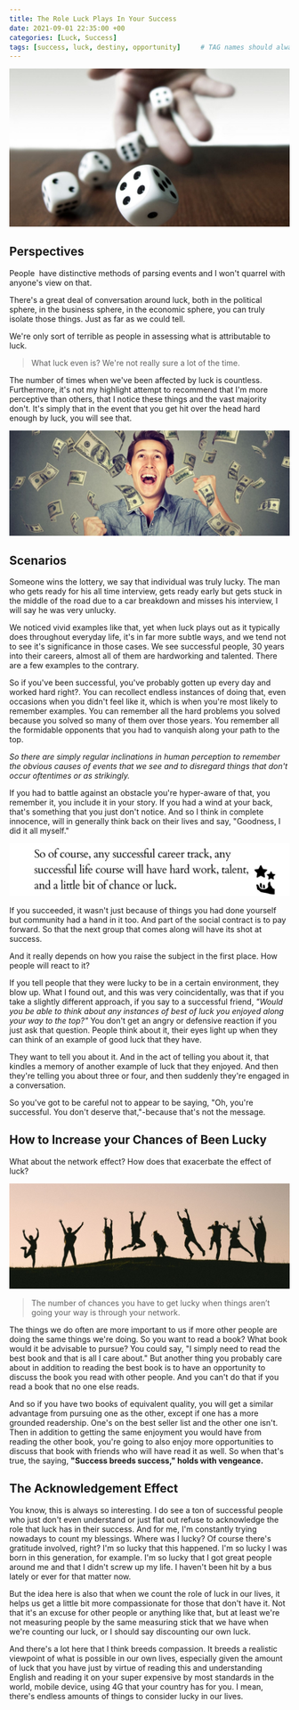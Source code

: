 ```yaml
---
title: The Role Luck Plays In Your Success
date: 2021-09-01 22:35:00 +00
categories: [Luck, Success]
tags: [success, luck, destiny, opportunity]     # TAG names should always be lowercase
---
```


![luck](/assets/img/luck.jpg)

## Perspectives

People  have distinctive methods of parsing events and I won't quarrel with anyone's view on that.

There's a great deal of conversation around luck, both in the political sphere, in the business sphere, in the economic sphere, you can truly isolate those things. Just as far as we could tell.

We're only sort of terrible as people in assessing what is attributable to luck.

> What luck even is? We're not really sure a lot of the time.

The number of times when we've been affected by luck is countless. Furthermore, it's not my highlight attempt to recommend that I'm more perceptive than others, that I notice these things and the vast majority don't. It's simply that in the event that you get hit over the head hard enough by luck, you will see that.

![lottery](/assets/img/lottery.jpg)

## Scenarios

Someone wins the lottery, we say that individual was truly lucky.
The man who gets ready for his all time interview, gets ready early but gets stuck in the middle of the road due to a car breakdown and misses his interview, I will say he was very unlucky.

We noticed vivid examples like that, yet when luck plays out as it typically does throughout everyday life, it's in far more subtle ways, and we tend not to see it's significance in those cases. We see successful people, 30 years into their careers, almost all of them are hardworking and talented. There are a few examples to the contrary.

So if you've been successful, you've probably gotten up every day and worked hard right?. 
You can recollect endless instances of doing that, even occasions when you didn't feel like it, which is when you're most likely to remember examples. You can remember all the hard problems you solved because you solved so many of them over those years. You remember all the formidable opponents that you had to vanquish along your path to the top.

*So there are simply regular inclinations in human perception to remember the obvious causes of events that we see and to disregard things that don't occur oftentimes or as strikingly.*

If you had to battle against an obstacle you're hyper-aware of that, you remember it, you include it in your story. If you had a wind at your back, that's something that you just don't notice. And so I think in complete innocence, will in generally think back on their lives and say, "Goodness, I did it all myself."

![talent](/assets/img/talent.jpg)

If you succeeded, it wasn't just because of things you had done yourself but community had a hand in it too. And part of the social contract is to pay forward. So that the next group that comes along will have its shot at success.

And it really depends on how you raise the subject in the first place. How people will react to it?

If you tell people that they were lucky to be in a certain environment, they blow up. What I found out, and this was very coincidentally, was that if you take a slightly different approach, if you say to a successful friend, *"Would you be able to think about any instances of best of luck you enjoyed along your way to the top?"* You don't get an angry or defensive reaction if you just ask that question. People think about it, their eyes light up when they can think of an example of good luck that they have.

They want to tell you about it. And in the act of telling you about it, that kindles a memory of another example of luck that they enjoyed. And then they're telling you about three or four, and then suddenly they're engaged in a conversation.

So you've got to be careful not to appear to be saying, "Oh, you're successful. You don't deserve that,"-because that's not the message.

## How  to Increase your Chances of Been Lucky

What about the network effect? How does that exacerbate the effect of luck?

![people](/assets/img/people.jpg)

> The number of chances you have to get lucky when things aren’t going your way is through your network.

The things we do often are more important to us if more other people are doing the same things we're doing. So you want to read a book? What book would it be advisable to pursue? You could say, "I simply need to read the best book and that is all I care about." But another thing you probably care about in addition to reading the best book is to have an opportunity to discuss the book you read with other people. And you can't do that if you read a book that no one else reads.

And so if you have two books of equivalent quality, you will get a similar advantage from pursuing one as the other, except if one has a more grounded readership. One's on the best seller list and the other one isn't. Then in addition to getting the same enjoyment you would have from reading the other book, you're going to also enjoy more opportunities to discuss that book with friends who will have read it as well. So when that's true, the saying, **"Success breeds success," holds with vengeance.**

## The Acknowledgement Effect

You know, this is always so interesting. I do see a ton of successful people who just don't even understand or just flat out refuse to acknowledge the role that luck has in their success. And for me, I'm constantly trying nowadays to count my blessings. Where was I lucky? Of course there's gratitude involved, right? I'm so lucky that this happened. I'm so lucky I was born in this generation, for example. I'm so lucky that I got great people around me and that I didn't screw up my life. I haven't been hit by a bus lately or ever for that matter now.

But the idea here is also that when we count the role of luck in our lives, it helps us get a little bit more compassionate for those that don't have it. Not that it's an excuse for other people or anything like that, but at least we're not measuring people by the same measuring stick that we have when we're counting our luck, or I should say discounting our own luck.

And there's a lot here that I think breeds compassion. It breeds a realistic viewpoint of what is possible in our own lives, especially given the amount of luck that you have just by virtue of reading this and understanding English and reading it on your super expensive by most standards in the world, mobile device, using 4G that your country has for you. I mean, there's endless amounts of things to consider lucky in our lives.
